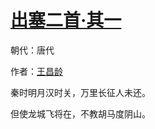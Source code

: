 # [出塞二首·其一](http://so.gushiwen.org/view_70869.aspx)

朝代：唐代

作者：[王昌龄](http://so.gushiwen.org/author_437.aspx)

秦时明月汉时关，万里长征人未还。

但使龙城飞将在，不教胡马度阴山。

